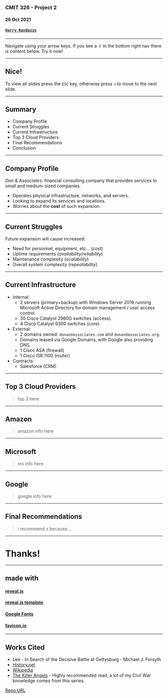 ### CMIT 326 - Project 2

#### 26 Oct 2021

#### [`Harry Randazzo`](https://razzle.cloud)

-----

Navigate using your arrow keys. If you see a &#8681; in the bottom right nav there is content below. Try it now!

---

## Nice!

To view all slides press the `ESC` key, otherwise press `>` to move to the next slide.

-----

## Summary

- Company Profile
- Current Struggles
- Current Infrastructure
- Top 3 Cloud Providers
- Final Recommendations
- Conclusion

-----

## Company Profile

_Don & Associates_: financial consulting company that provides services to small and medium-sized companies. 

- Operates physical infrastructure, networks, and servers.
- Looking to expand its services and locations.
- Worries about the __cost__ of such expansion.

-----

## Current Struggles

Future expansion will cause increased:

- Need for personnel, equipment, etc... (_cost_)
- Uptime requirements (_availability/reliability_)
- Maintenance complexity (_scalability_)
- Overall system complexity (_repeatability_)

-----

## Current Infrastructure

- Internal:
  - 2 servers (primary+backup) with Windows Server 2019 running Microsoft Active Directory for domain management / user access control.
  - 30 Cisco Catalyst 2960G switches (access).
  - 4 Cisco Catalyst 9300 switches (core).
- External:
  - 2 domains owned: `donandassociates.com` and `donandassociates.org`.
  - Domains leased via Google Domains, with Google also providing DNS.
  - 1 Cisco ASA (firewall)
  - 1 Cisco ISR 1100 (router)
- Contracts:
  - Salesforce (CRM)

-----

## Top 3 Cloud Providers

> top 3 here

---

## Amazon

> amazon info here

---

## Microsoft

> ms info here

---

## Google

> google info here

-----

## Final Recommendations

> i recommend x because...

-----

# Thanks!

-----

## made with

#### [reveal.js](https://github.com/hakimel/reveal.js)

#### [reveal.js template](https://github.com/pacharanero/create-new-revealjs-template)

#### [Google Fonts](https://fonts.google.com/)

#### [favicon.io](https://favicon.io/)

-----

## Works Cited

- Lee - In Search of the Decisive Battle at Gettysburg - Michael J. Forsyth
- [History.net](https://www.historynet.com/picketts-charge-gettysburg)
- [Wikipedia](https://en.wikipedia.org/wiki/Battle_of_Gettysburg)
- [The Killer Angels](https://en.wikipedia.org/wiki/The_Killer_Angels) - Highly recommended read, a lot of my Civil War knowledge comes from this series.

[Repo URL](https://github.com/Noxsios/gettysburg)